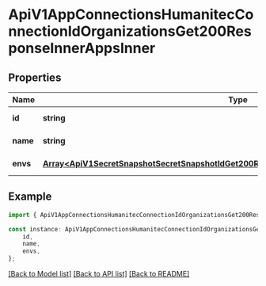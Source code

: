 # ApiV1AppConnectionsHumanitecConnectionIdOrganizationsGet200ResponseInnerAppsInner


## Properties

Name | Type | Description | Notes
------------ | ------------- | ------------- | -------------
**id** | **string** |  | [default to undefined]
**name** | **string** |  | [default to undefined]
**envs** | [**Array&lt;ApiV1SecretSnapshotSecretSnapshotIdGet200ResponseSecretSnapshotFolderVersionInner&gt;**](ApiV1SecretSnapshotSecretSnapshotIdGet200ResponseSecretSnapshotFolderVersionInner.md) |  | [default to undefined]

## Example

```typescript
import { ApiV1AppConnectionsHumanitecConnectionIdOrganizationsGet200ResponseInnerAppsInner } from './api';

const instance: ApiV1AppConnectionsHumanitecConnectionIdOrganizationsGet200ResponseInnerAppsInner = {
    id,
    name,
    envs,
};
```

[[Back to Model list]](../README.md#documentation-for-models) [[Back to API list]](../README.md#documentation-for-api-endpoints) [[Back to README]](../README.md)
